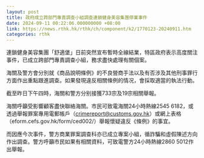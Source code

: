 ```yaml
---
layout: post
title: 政府成立跨部門專責調查小組調查連鎖健身美容集團停業事件
date: 2024-09-11 00:22:06.000000000 +08:00
link: https://news.rthk.hk/rthk/ch/component/k2/1770123-20240911.htm
categories: rthk
---
```


連鎖健身美容集團「舒適堡」日前突然宣布暫時全線結業，特區政府表示高度關注事件，已成立跨部門專責調查小組，務求盡快處理有關個案。

海關及警方會分別就《商品說明條例》的不良營商手法以及有否涉及其他刑事罪行方面作出重點跟進調查。如果發現違反相關條例的情况，會採取適當的執法行動。

截至昨日下午四時，海關和警方分别接獲733宗及19宗相關舉報。

海關呼籲受影響顧客盡快聯絡海關。市民可致電海關24小時熱線2545 6182，或透過舉報罪案專用電郵帳戶（crimereport@customs.gov.hk）或網上表格（eform.cefs.gov.hk/form/ced002/）舉報懷疑違反《條例》的事宜。

而因應今次事件，警方商業罪案調查科亦已成立專案小組，循詐騙和虛假陳述方向作出調查。警方呼籲市民如果有相關資料，可致電警方24小時熱線2860 5012作出舉報。
